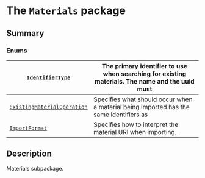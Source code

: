 # The `Materials` package

## Summary

### Enums

| [`IdentifierType`](IdentifierType.md#IdentifierType)                                  | The primary identifier to use when searching for existing materials. The name and the uuid must   |
|---------------------------------------------------------------------------------------|---------------------------------------------------------------------------------------------------|
| [`ExistingMaterialOperation`](ExistingMaterialOperation.md#ExistingMaterialOperation) | Specifies what should occur when a material being imported has the same identifiers as            |
| [`ImportFormat`](../Table/ImportFormat.md#ImportFormat)                               | Specifies how to interpret the material URI when importing.                                       |

## Description

Materials subpackage.

<!-- !! processed by numpydoc !! -->
